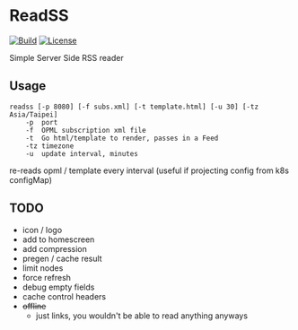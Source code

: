 # ReadSS

[![Build](https://img.shields.io/badge/endpoint.svg?url=https://badger.seankhliao.com/r/github_seankhliao_readss)](https://console.cloud.google.com/cloud-build/builds?project=com-seankhliao&query=source.repo_source.repo_name%20%3D%20%22github_seankhliao_readss)
[![License](https://img.shields.io/github/license/seankhliao/readss.svg?style=for-the-badge)](LICENSE)

Simple Server Side RSS reader

## Usage

```
readss [-p 8080] [-f subs.xml] [-t template.html] [-u 30] [-tz Asia/Taipei]
    -p  port
    -f  OPML subscription xml file
    -t  Go html/template to render, passes in a Feed
    -tz timezone
    -u  update interval, minutes
```

re-reads opml / template every interval (useful if projecting config from k8s configMap)

## TODO

- icon / logo
- add to homescreen
- add compression
- pregen / cache result
- limit nodes
- force refresh
- debug empty fields
- cache control headers
- ~~offline~~
  - just links, you wouldn't be able to read anything anyways
